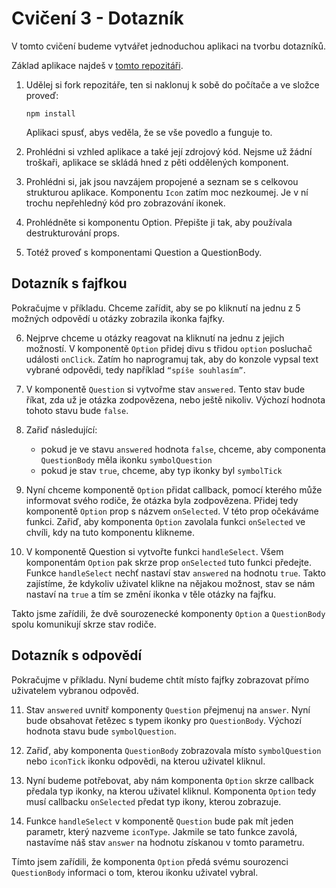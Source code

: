 # Cvičení 3 - Dotazník

V tomto cvičení budeme vytvářet jednoduchou aplikaci na tvorbu dotazníků.

Základ aplikace najdeš v [tomto repozitáři](https://github.com/Czechitas-podklady-WEB/dotaznik).


1. Udělej si fork repozitáře, ten si naklonuj k sobě do počítače a ve složce proveď:

	```
	npm install
	```

	Aplikaci spusť, abys veděla, že se vše povedlo a funguje to.

2. Prohlédni si vzhled aplikace a také její zdrojový kód. Nejsme už žádní troškaři, aplikace se skládá hned z pěti oddělených komponent.

3. Prohlédni si, jak jsou navzájem propojené a seznam se s celkovou strukturou aplikace. Komponentu `Icon` zatím moc nezkoumej. Je v ní trochu nepřehledný kód pro zobrazování ikonek.

4. Prohlédněte si komponentu Option. Přepište ji tak, aby používala destrukturování props.

5. Totéž proveď s komponentami Question a QuestionBody.


## Dotazník s fajfkou

Pokračujme v příkladu. Chceme zařídit, aby se po kliknutí na jednu z 5 možných odpovědí u otázky zobrazila ikonka fajfky.

6. Nejprve chceme u otázky reagovat na kliknutí na jednu z jejich možností. V komponentě `Option` přidej divu s třidou `option` posluchač události `onClick`. Zatím ho naprogramuj tak, aby do konzole vypsal text vybrané odpovědi, tedy například `“spíše souhlasím”`.

7. V komponentě `Question` si vytvořme stav `answered`. Tento stav bude říkat, zda už je otázka zodpovězena, nebo ještě nikoliv. Výchozí hodnota tohoto stavu bude `false`.

8. Zařiď následující:

	- pokud je ve stavu `answered` hodnota `false`, chceme, aby componenta `QuestionBody` měla ikonku `symbolQuestion`
	- pokud je stav `true`, chceme, aby typ ikonky byl `symbolTick`

9. Nyní chceme komponentě `Option` přidat callback, pomocí kterého může informovat svého rodiče, že otázka byla zodpovězena. Přidej tedy komponentě `Option` prop s názvem `onSelected`. V této prop očekáváme funkci. Zařiď, aby komponenta `Option` zavolala funkci `onSelected` ve chvíli, kdy na tuto komponentu klikneme.

10. V komponentě Question si vytvořte funkci `handleSelect`. Všem komponentám `Option` pak skrze prop `onSelected` tuto funkci předejte. Funkce `handleSelect` nechť nastaví stav `answered` na hodnotu `true`. Takto zajístíme, že kdykoliv uživatel klikne na nějakou možnost, stav se nám nastaví na `true` a tím se změní ikonka v těle otázky na fajfku.

Takto jsme zařídili, že dvě sourozenecké komponenty `Option` a `QuestionBody` spolu komunikují skrze stav rodiče.


## Dotazník s odpovědí

Pokračujme v příkladu. Nyní budeme chtít místo fajfky zobrazovat přímo uživatelem vybranou odpověd.

11. Stav `answered` uvnitř komponenty `Question` přejmenuj na `answer`. Nyní bude obsahovat řetězec s typem ikonky pro `QuestionBody`. Výchozí hodnota stavu bude `symbolQuestion`.

12. Zařiď, aby komponenta `QuestionBody` zobrazovala místo `symbolQuestion` nebo `iconTick` ikonku odpovědi, na kterou uživatel kliknul.

13. Nyní budeme potřebovat, aby nám komponenta `Option` skrze callback předala typ ikonky, na kterou uživatel kliknul. Komponenta `Option` tedy musí callbacku `onSelected` předat typ ikony, kterou zobrazuje.

14. Funkce `handleSelect` v komponentě `Question` bude pak mít jeden parametr, který nazveme `iconType`. Jakmile se tato funkce zavolá, nastavíme náš stav `answer` na hodnotu získanou v tomto parametru.

Tímto jsem zařídili, že komponenta `Option` předá svému sourozenci `QuestionBody` informaci o tom, kterou ikonku uživatel vybral.